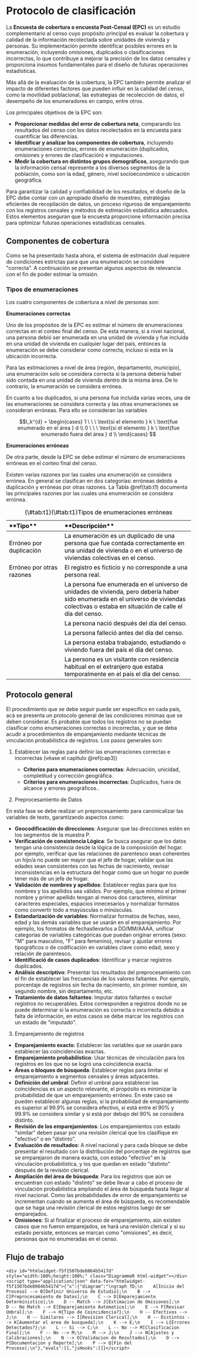 # Protocolo de clasificación

La **Encuesta de cobertura o encuesta Post-Censal (EPC)** es un estudio complementario al censo cuyo propósito principal es evaluar la cobertura y calidad de la información recolectada sobre unidades de vivienda y personas. Su implementación permite identificar posibles errores en la enumeración, incluyendo omisiones, duplicados o clasificaciones incorrectas, lo que contribuye a mejorar la precisión de los datos censales y proporciona insumos fundamentales para el diseño de futuras operaciones estadísticas.  

Más allá de la evaluación de la cobertura, la EPC también permite analizar el impacto de diferentes factores que pueden influir en la calidad del censo, como la movilidad poblacional, las estrategias de recolección de datos, el desempeño de los enumeradores en campo, entre otros.

Los principales objetivos de la EPC son:  

- **Proporcionar medidas del error de cobertura neta**, comparando los resultados del censo con los datos recolectados en la encuesta para cuantificar las diferencias.  
- **Identificar y analizar los componentes de cobertura**, incluyendo enumeraciones correctas, errores de enumeración (duplicados, omisiones y errores de clasificación) e imputaciones.  
- **Medir la cobertura en distintos grupos demográficos**, asegurando que la información censal represente a los diversos segmentos de la población, como son la edad, género, nivel socioeconómico o ubicación geográfica.  

Para garantizar la calidad y confiabilidad de los resultados, el diseño de la EPC debe contar con un apropiado diseño de muestreo, estrategias eficientes de recopilación de datos, un proceso riguroso de emparejamiento con los registros censales y métodos de estimación estadística adecuados. Estos elementos aseguran que la encuesta proporcione información precisa para optimizar futuras operaciones estadísticas censales.

## Componentes de cobertura

Como se ha presentado hasta ahora, el sistema de estimación dual requiere de condiciones estrictas para que una enumeración se considere "correcta". A continuación se presentan algunos aspectos de relevancia con el fin de poder estimar la omisión.

### Tipos de enumeraciones 

Los cuatro componentes de cobertura a nivel de personas son:

**Enumeraciones correctas**

Uno de los propósitos de la EPC es estimar el número de enumeraciones correctas en el conteo final del censo. De esta manera, si a nivel nacional, una persona debió ser enumerada en una unidad de vivienda y fue incluida en una unidad de vivienda en cualquier lugar del país, entonces la enumeración se debe considerar como correcta, incluso si esta en la ubicación incorrecta. 

Para las estimaciones a nivel de área (región, departamento, municipio), una enumeración solo se considera correcta si la persona debería haber sido contada en una unidad de vivienda dentro de la misma área. De lo contrario, la enumeración se considera errónea.

En cuanto a los duplicados, si una persona fue incluida varias veces, una de las enumeraciones se considera correcta y las otras enumeraciones se consideran erróneas. Para ello se consideran las variables


$$I_k^{d} = \begin{cases} 
1 \ \ \ \text{si el elemento } k \ \text{fue enumerado en el área } d \\
0 \ \ \ \text{si el elemento } k \ \text{fue enumerado fuera del área } d \\
\end{cases} $$

**Enumeraciones erróneas**

De otra parte, desde la EPC se debe estimar el número de enumeraciones erróneas en el conteo final del censo. 

Existen varias razones por las cuales una enumeración se considera errónea. En general se clasifican en dos categorías: erróneas debido a duplicación y erróneas por otras razones. La Tabla \@ref(tab:t1) documenta las principales razones por las cuales una enumeración se considera errónea. 
   

<table class="table" style="color: black; width: auto !important; margin-left: auto; margin-right: auto;">
<caption>(\#tab:t1)(\#tab:t1)Tipos de enumeraciones erróneas</caption>
 <thead>
  <tr>
   <th style="text-align:left;"> **Tipo** </th>
   <th style="text-align:left;"> **Descripción** </th>
  </tr>
 </thead>
<tbody>
  <tr>
   <td style="text-align:left;width: 30%; "> Erróneo por duplicación </td>
   <td style="text-align:left;width: 70%; "> La enumeración es un duplicado de una persona que fue contada correctamente en una unidad de vivienda o en el universo de viviendas colectivas en el censo. </td>
  </tr>
  <tr>
   <td style="text-align:left;width: 30%; "> Erróneo por otras razones </td>
   <td style="text-align:left;width: 70%; "> El registro es ficticio y no corresponde a una persona real. </td>
  </tr>
  <tr>
   <td style="text-align:left;width: 30%; ">  </td>
   <td style="text-align:left;width: 70%; "> La persona fue enumerada en el universo de unidades de vivienda, pero debería haber sido enumerada en el universo de viviendas colectivas o estaba en situación de calle el día del censo. </td>
  </tr>
  <tr>
   <td style="text-align:left;width: 30%; ">  </td>
   <td style="text-align:left;width: 70%; "> La persona nació después del día del censo. </td>
  </tr>
  <tr>
   <td style="text-align:left;width: 30%; ">  </td>
   <td style="text-align:left;width: 70%; "> La persona falleció antes del día del censo. </td>
  </tr>
  <tr>
   <td style="text-align:left;width: 30%; ">  </td>
   <td style="text-align:left;width: 70%; "> La persona estaba trabajando, estudiando o viviendo fuera del país el día del censo. </td>
  </tr>
  <tr>
   <td style="text-align:left;width: 30%; ">  </td>
   <td style="text-align:left;width: 70%; "> La persona es un visitante con residencia habitual en el extranjero que estaba temporalmente en el país el día del censo. </td>
  </tr>
</tbody>
</table>
   

## Protocolo general

El procedimiento que se debe seguir puede ser específico en cada país, acá se presenta un protocolo general de las condiciones mínimas que se deben considerar. Es probable que todos los registros no se puedan clasificar como enumeraciones correctas o incorrectas, y que se deba acudir a procedimientos de emparejamiento mediante técnicas de vinculación probabilística de registros. Los pasos generales son:

1. Establecer las reglas para definir las enumeraciones correctas e incorrectas (véase el capítulo \@ref(cap3))

   - **Criterios para enumeraciones correctas**: Adecuación, unicidad, completitud y corrección geográfica.
   - **Criterios para enumeraciones incorrectas**: Duplicados, fuera de alcance y errores geográficos..

 
2. Preprocesamiento de Datos

En esta fase se debe realizar un preprocesamiento para canonicalizar las variables de texto, garantizando aspectos como: 


   - **Geocodificación de direcciones**: Asegurar que las direcciones estén en los segmentos de la muestra P.
   - **Verificación de consistencia Lógica**: Se busca asegurar que los datos tengan una consistencia desde la lógica de la composición del hogar. por ejemplo, verificar que las relaciones de parentesco sean coherentes un hijo/a no puede ser mayor que el jefe de hogar, validar que las edades sean consistentes con las fechas de nacimiento, revisar inconsistencias en la estructura del hogar como que un hogar no puede tener más de un jefe de hogar.
   - **Validación de nombres y apellidos**: Establecer reglas para que los nombres y los apellidos sea válidos. Por ejemplo, que mínimo el primer nombre y primer apellido tengan al menos dos caracteres, eliminar caracteres especiales, espacios innecesarios y normalizar formatos como convertir todo a mayúsculas o minúsculas. 
   - **Estandarización de variables**: Normalizar formatos de fechas, sexo, edad y las demás variables que se usarán en el emparejamiento. Por ejemplo, los formatos de fechasllevarlos a DD/MM/AAAA, unificar categorías de variables categóricas que puedan originar errores (sexo: "M" para masculino, "F" para femenino), revisar y ajustar errores tipográficos o de codificación en variables clave como edad, sexo y relación de parentesco.
   - **Identificació de casos duplicados**: Identificar y marcar registros duplicados.
   - **Análisis descriptivo**: Presentar los resultados del preprocesamiento con el fin de establecer las frecuencias de los valores faltantes. Por ejemplo, porcentaje de registros sin fecha de nacimiento, sin primer nombre, sin segundo nombre, sin departamento, etc.
   - **Tratamiento de datos faltantes**:  Imputar datos faltantes o excluir registros no recuperables. Estos corresponden a registros donde no se puede determinar si la enumeración es correcta o incorrecta debido a falta de información, en estos casos se debe marcar los registros con un estado de "imputado".
   

 3. Emparejamiento de registros
 
 - **Emparejamiento exacto**: Establecer las variables que se usarán para establecer las coincidencias exactas.
 - **Emparejamiento probabilístico**: Usar técnicas de vinculación para los registros en los que no se logró una coincidencia exacta.
 - **Áreas o bloques de búsqueda**: Establecer reglas para limitar el emparejamiento a segmentos censales y áreas adyacentes.
 - **Definición del umbral**: Definir el umbral para establecer las coincidencias es un aspecto relevante, el propósito es minimizar la probabilidad de que un emparejamiento erróneo. En este caso se pueden establecer algunas reglas, si la probabilidad de emparejamiento es superior al 99.9% se considera efectivo, si está entre el 90% y 99.9% se considera similar y si está por debajo del 90% se considera distinto.
 - **Revisión de los emparejamientos**: Los emparejamientos con estado "similar" deben pasar por una revisión clerical que los clasifique en "efectivo" o en "distinto".   
 - **Evaluación de resultados**: A nivel nacional y para cada bloque se debe presentar el resultado con la distribución del porcentaje de registros que se emparejaron de manera exacta, con estado "efectivo" en la vinculación probabilística, y los que quedan en estado "distinto" después de la revisión clerical.
 - **Ampliación del área de búsqueda**: Para los registros que aún se encuentran con estado "distinto" se debe llevar a cabo el proceso de vinculación probabilística ampliando el área de búsqueda hasta llegar al nivel nacional. Como las probabilidades de error de emparejamiento se incrementan cuando se aumenta el área de búsqueda, es recomendable que se haga una revisión clerical de estos registros luego de ser emparejados.
 - **Omisiones**: Si al finalizar el proceso de emparejamiento, aún existen casos que no fueron emparejados, se hará una revisión clerical y si su estado persiste, entonces se marcan como "omisiones", es decir, personas que no enumeradas en el censo.
 

## Flujo de trabajo
 


```{=html}
<div id="htmlwidget-f5f1507bde8064b5417d" style="width:100%;height:100%;" class="DiagrammeR html-widget"></div>
<script type="application/json" data-for="htmlwidget-f5f1507bde8064b5417d">{"x":{"diagram":"\ngraph TD;\n    A[Inicio del Proceso] --> B[Definir Universo de Estudio];\n    B --> C[Preprocesamiento de Datos];\n    C --> D[Emparejamiento Deterministico];\n    D -- Match --> J[Estimacion de Omisiones];\n    D -- No Match --> E[Emparejamiento Automatico];\n    E --> F[Revisar Umbral];\n    F --> H{Tipo de Coincidencia?};\n    H -- Efectivos --> J;\n    H -- Similares --> I[Revision Clerical];\n    H -- Distintos --> K[Aumentar el area de busqueda];\n    K --> E;\n    I --> L{Errores Detectados?};\n    L -- Si --> C;\n    L -- No --> M[Clasificacion Final];\n    F -- No --> M;\n    M --> J;\n    J --> N[Ajustes y Calibraciones];\n    N --> O[Validacion de Resultados];\n    O --> P[Documentacion y Reporte];\n    P --> Q[Fin del Proceso];\n"},"evals":[],"jsHooks":[]}</script>
```
